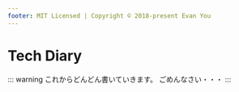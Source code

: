 ```yaml
---
footer: MIT Licensed | Copyright © 2018-present Evan You
---
```


# Tech Diary

::: warning
これからどんどん書いていきます。
ごめんなさい・・・
:::
